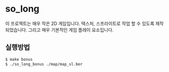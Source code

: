 # so_long
이 프로젝트는 매우 작은 2D 게임입니다. 텍스처, 스프라이트로 작업 할 수 있도록 제작되었습니다. 그리고 매우 기본적인 게임 플레이 요소입니다.

## 실행방법
```bash
$ make bonus
$ ./so_long_bonus ./map/map_sl.ber
```
